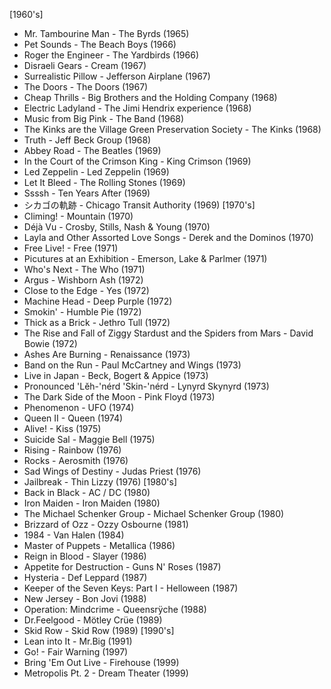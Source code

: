 [1960's]
- Mr. Tambourine Man - The Byrds (1965)
- Pet Sounds - The Beach Boys (1966)
- Roger the Engineer - The Yardbirds (1966)
- Disraeli Gears - Cream (1967)
- Surrealistic Pillow - Jefferson Airplane (1967)
- The Doors - The Doors (1967)
- Cheap Thrills - Big Brothers and the Holding Company (1968)
- Electric Ladyland - The Jimi Hendrix experience (1968)
- Music from Big Pink - The Band (1968)
- The Kinks are the Village Green Preservation Society - The Kinks (1968)
- Truth - Jeff Beck Group (1968)
- Abbey Road - The Beatles (1969)
- In the Court of the Crimson King - King Crimson (1969)
- Led Zeppelin - Led Zeppelin (1969)
- Let It Bleed - The Rolling Stones (1969)
- Ssssh - Ten Years After (1969)
- シカゴの軌跡 - Chicago Transit Authority (1969)
[1970's]
- Climing! - Mountain (1970)
- Déjà Vu - Crosby, Stills, Nash & Young (1970)
- Layla and Other Assorted Love Songs - Derek and the Dominos (1970)
- Free Live! - Free (1971)
- Picutures at an Exhibition - Emerson, Lake & Parlmer (1971)
- Who's Next - The Who (1971)
- Argus - Wishborn Ash (1972)
- Close to the Edge - Yes (1972)
- Machine Head - Deep Purple (1972)
- Smokin' - Humble Pie (1972)
- Thick as a Brick - Jethro Tull (1972)
- The Rise and Fall of Ziggy Stardust and the Spiders from Mars - David Bowie (1972)
- Ashes Are Burning - Renaissance (1973)
- Band on the Run -  Paul McCartney and Wings (1973)
- Live in Japan - Beck, Bogert & Appice (1973)
- Pronounced 'Lĕh-'nérd 'Skin-'nérd - Lynyrd Skynyrd (1973)
- The Dark Side of the Moon - Pink Floyd (1973)
- Phenomenon - UFO (1974)
- Queen II - Queen (1974)
- Alive! - Kiss (1975)
- Suicide Sal - Maggie Bell (1975)
- Rising - Rainbow (1976)
- Rocks - Aerosmith (1976)
- Sad Wings of Destiny - Judas Priest (1976)
- Jailbreak - Thin Lizzy (1976)
[1980's]
- Back in Black - AC / DC (1980)
- Iron Maiden - Iron Maiden (1980)
- The Michael Schenker Group - Michael Schenker Group (1980)
- Brizzard of Ozz - Ozzy Osbourne (1981)
- 1984 - Van Halen (1984)
- Master of Puppets - Metallica (1986)
- Reign in Blood - Slayer (1986)
- Appetite for Destruction - Guns N' Roses (1987)
- Hysteria - Def Leppard (1987)
- Keeper of the Seven Keys: Part I - Helloween (1987)
- New Jersey - Bon Jovi (1988)
- Operation: Mindcrime - Queensrÿche (1988)
- Dr.Feelgood - Mötley Crüe (1989)
- Skid Row - Skid Row (1989)
[1990's]
- Lean into It - Mr.Big (1991)
- Go! - Fair Warning (1997)
- Bring 'Em Out Live - Firehouse (1999)
- Metropolis Pt. 2 - Dream Theater (1999)
